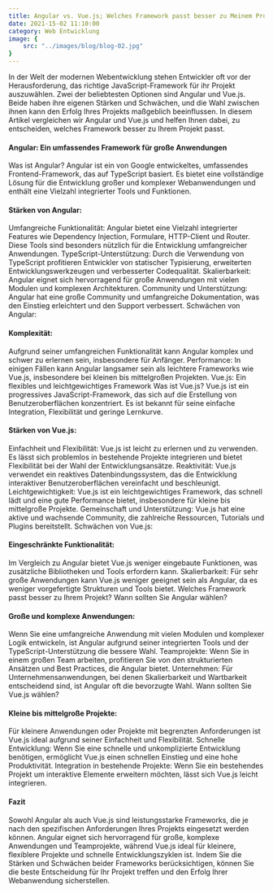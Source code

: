 ```yaml
---
title: Angular vs. Vue.js; Welches Framework passt besser zu Meinem Projekt?
date: 2021-15-02 11:10:00
category: Web Entwicklung
image: {
	src: "../images/blog/blog-02.jpg"
}
---
```


In der Welt der modernen Webentwicklung stehen Entwickler oft vor der Herausforderung, das richtige JavaScript-Framework für ihr Projekt auszuwählen. Zwei der beliebtesten Optionen sind Angular und Vue.js. Beide haben ihre eigenen Stärken und Schwächen, und die Wahl zwischen ihnen kann den Erfolg Ihres Projekts maßgeblich beeinflussen. In diesem Artikel vergleichen wir Angular und Vue.js und helfen Ihnen dabei, zu entscheiden, welches Framework besser zu Ihrem Projekt passt.

#### Angular: Ein umfassendes Framework für große Anwendungen
Was ist Angular?
Angular ist ein von Google entwickeltes, umfassendes Frontend-Framework, das auf TypeScript basiert. Es bietet eine vollständige Lösung für die Entwicklung großer und komplexer Webanwendungen und enthält eine Vielzahl integrierter Tools und Funktionen.

#### Stärken von Angular:

Umfangreiche Funktionalität: Angular bietet eine Vielzahl integrierter Features wie Dependency Injection, Formulare, HTTP-Client und Router. Diese Tools sind besonders nützlich für die Entwicklung umfangreicher Anwendungen.
TypeScript-Unterstützung: Durch die Verwendung von TypeScript profitieren Entwickler von statischer Typisierung, erweiterten Entwicklungswerkzeugen und verbesserter Codequalität.
Skalierbarkeit: Angular eignet sich hervorragend für große Anwendungen mit vielen Modulen und komplexen Architekturen.
Community und Unterstützung: Angular hat eine große Community und umfangreiche Dokumentation, was den Einstieg erleichtert und den Support verbessert.
Schwächen von Angular:

#### Komplexität: 
Aufgrund seiner umfangreichen Funktionalität kann Angular komplex und schwer zu erlernen sein, insbesondere für Anfänger.
Performance: In einigen Fällen kann Angular langsamer sein als leichtere Frameworks wie Vue.js, insbesondere bei kleinen bis mittelgroßen Projekten.
Vue.js: Ein flexibles und leichtgewichtiges Framework
Was ist Vue.js?
Vue.js ist ein progressives JavaScript-Framework, das sich auf die Erstellung von Benutzeroberflächen konzentriert. Es ist bekannt für seine einfache Integration, Flexibilität und geringe Lernkurve.

#### Stärken von Vue.js:

Einfachheit und Flexibilität: Vue.js ist leicht zu erlernen und zu verwenden. Es lässt sich problemlos in bestehende Projekte integrieren und bietet Flexibilität bei der Wahl der Entwicklungsansätze.
Reaktivität: Vue.js verwendet ein reaktives Datenbindungssystem, das die Entwicklung interaktiver Benutzeroberflächen vereinfacht und beschleunigt.
Leichtgewichtigkeit: Vue.js ist ein leichtgewichtiges Framework, das schnell lädt und eine gute Performance bietet, insbesondere für kleine bis mittelgroße Projekte.
Gemeinschaft und Unterstützung: Vue.js hat eine aktive und wachsende Community, die zahlreiche Ressourcen, Tutorials und Plugins bereitstellt.
Schwächen von Vue.js:

#### Eingeschränkte Funktionalität: 
Im Vergleich zu Angular bietet Vue.js weniger eingebaute Funktionen, was zusätzliche Bibliotheken und Tools erfordern kann.
Skalierbarkeit: Für sehr große Anwendungen kann Vue.js weniger geeignet sein als Angular, da es weniger vorgefertigte Strukturen und Tools bietet.
Welches Framework passt besser zu Ihrem Projekt?
Wann sollten Sie Angular wählen?

#### Große und komplexe Anwendungen: 
Wenn Sie eine umfangreiche Anwendung mit vielen Modulen und komplexer Logik entwickeln, ist Angular aufgrund seiner integrierten Tools und der TypeScript-Unterstützung die bessere Wahl.
Teamprojekte: Wenn Sie in einem großen Team arbeiten, profitieren Sie von den strukturierten Ansätzen und Best Practices, die Angular bietet.
Unternehmen: Für Unternehmensanwendungen, bei denen Skalierbarkeit und Wartbarkeit entscheidend sind, ist Angular oft die bevorzugte Wahl.
Wann sollten Sie Vue.js wählen?

#### Kleine bis mittelgroße Projekte: 
Für kleinere Anwendungen oder Projekte mit begrenzten Anforderungen ist Vue.js ideal aufgrund seiner Einfachheit und Flexibilität.
Schnelle Entwicklung: Wenn Sie eine schnelle und unkomplizierte Entwicklung benötigen, ermöglicht Vue.js einen schnellen Einstieg und eine hohe Produktivität.
Integration in bestehende Projekte: Wenn Sie ein bestehendes Projekt um interaktive Elemente erweitern möchten, lässt sich Vue.js leicht integrieren.

#### Fazit
Sowohl Angular als auch Vue.js sind leistungsstarke Frameworks, die je nach den spezifischen Anforderungen Ihres Projekts eingesetzt werden können. Angular eignet sich hervorragend für große, komplexe Anwendungen und Teamprojekte, während Vue.js ideal für kleinere, flexiblere Projekte und schnelle Entwicklungszyklen ist. Indem Sie die Stärken und Schwächen beider Frameworks berücksichtigen, können Sie die beste Entscheidung für Ihr Projekt treffen und den Erfolg Ihrer Webanwendung sicherstellen.
